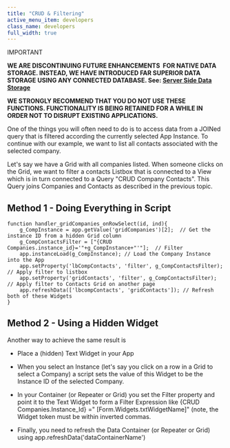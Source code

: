 ```yaml
---
title: "CRUD & Filtering"
active_menu_item: developers
class_name: developers
full_width: true
---
```



IMPORTANT

**WE ARE DISCONTINUING FUTURE ENHANCEMENTS  FOR NATIVE DATA STORAGE. INSTEAD, WE HAVE INTRODUCED FAR SUPERIOR DATA STORAGE USING ANY CONNECTED DATABASE. See: [Server Side Data Storage](../../../../../data-storage/server-side-data-storage/)**

**WE STRONGLY RECOMMEND THAT YOU DO NOT USE THESE FUNCTIONS. FUNCTIONALITY IS BEING RETAINED FOR A WHILE IN ORDER NOT TO DISRUPT EXISTING APPLICATIONS.**

One of the things you will often need to do is to access data from a JOINed query that is filtered according the currently selected App Instance. To continue with our example, we want to list all contacts associated with the selected company.

Let's say we have a Grid with all companies listed. When someone clicks on the Grid, we want to filter a contacts Listbox that is connected to a View which is in turn connected to a Query "CRUD Company Contacts". This Query joins Companies and Contacts as described in the previous topic.

## Method 1 - Doing Everything in Script

    function handler_gridCompanies_onRowSelect(id, ind){
        g_CompInstance = app.getValue('gridCompanies')[2];  // Get the instance ID from a hidden Grid column
        g_CompContactsFilter = ["{CRUD Companies.instance_id}='"+g_CompInstance+"'"];  // Filter
        app.instanceLoad(g_CompInstance); // Load the Company Instance into the App
        app.setProperty('lbCompContacts', 'filter', g_CompContactsFilter); // Apply filter to listbox
        app.setProperty('gridContacts', 'filter', g_CompContactsFilter); // Apply filter to Contacts Grid on another page
        app.refreshData(['lbcompContacts', 'gridContacts']); // Refresh both of these Widgets
    }
   

## Method 2 - Using a Hidden Widget

Another way to achieve the same result is

 - Place a (hidden) Text Widget in your App

 - When you select an Instance (let's say you click on a row in a Grid to select a Company) a script sets the value of this Widget to be the Instance ID of the selected Company.

 - In your Container (or Repeater or Grid) you set the Filter property and point it to the Text Widget to form a Filter Expression like {CRUD Companies.Instance\_Id} =" [Form.Widgets.txtWidgetName]" (note, the Widget token must be within inverted commas.

 - Finally, you need to refresh the Data Container (or Repeater or Grid) using app.refreshData('dataContainerName')

